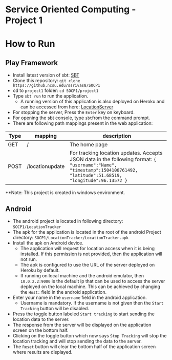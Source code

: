 # Service Oriented Computing - Project 1

# How to Run

## Play Framework
* Install latest version of sbt: [SBT](http://www.scala-sbt.org/download.html)
* Clone this repository: `git clone https://github.ncsu.edu/ssrivas8/SOCP1`
* cd to `project1` folder: `cd SOCP1/project1`
* Type `sbt run` to run the application.
  * A running version of this application is also deployed on Heroku and can be accessed from here: [LocationServer](https://location-server-9x.herokuapp.com/)
* For stopping the server, Press the `Enter` key on keyboard.
* For opening the sbt console, type `sbt`from the command prompt.
* There are following path mappings present in the web application:

| Type | mapping | description |
|---|---|---|
| GET | / | The home page |
| POST | /locationupdate | For tracking location updates. Accepts JSON data in the following format: ``` { "username":"Name", "timestamp":1504108761492, "latitude":51.68519, "longitude":96.13572 } ``` |
 
 **Note: This project is created in windows environment.


## Android
* The android project is located in following directory: `SOCP1/LocationTracker`
* The apk for the application is located in the root of the android Project directory: `SOCP1/LocationTracker/LocationTracker.apk`
* Install the apk on Android device.
  * The application will request for location access when it is being installed. If this permission is not provided, then the application will not run.
  * The apk is configured to use the URL of the server deployed on Heroku by default.
  * If running on local machine and the android emulator, then `10.0.2.2:9000` is the default ip that can be used to access the server deployed on the local machine. This can be achieved by changing the `Host:` field in the android application.
* Enter your name in the `username` field in the android application.
  * Username is mandatory. If the username is not given then the `Start Tracking` button will be disabled.
* Press the toggle button labeled `Start tracking` to start sending the location data to the server.
* The response from the server will be displayed on the application screen on the bottom half.
* Clicking on the toggle button which now says `Stop Tracking` will stop the location tracking and will stop sending the data to the server.
* The `Reset` button will clear the bottom half of the application screen where results are displayed.
